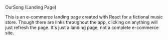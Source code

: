 OurSong (Landing Page)

This is an e-commerce landing page created with React for a fictional music store.  Though there are links throughout the app, clicking on anything will just refresh the page.  It's just a landing page, not a complete e-commerce site.
